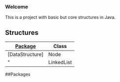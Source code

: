 ### Welcome

This is a project with basic but core structures in Java.

## Structures

|[Package](packages)|Class|
|---|---|
|[DataStructure]|Node|
| " |LinkedList|

<a name="packages"></a>
##Packages



